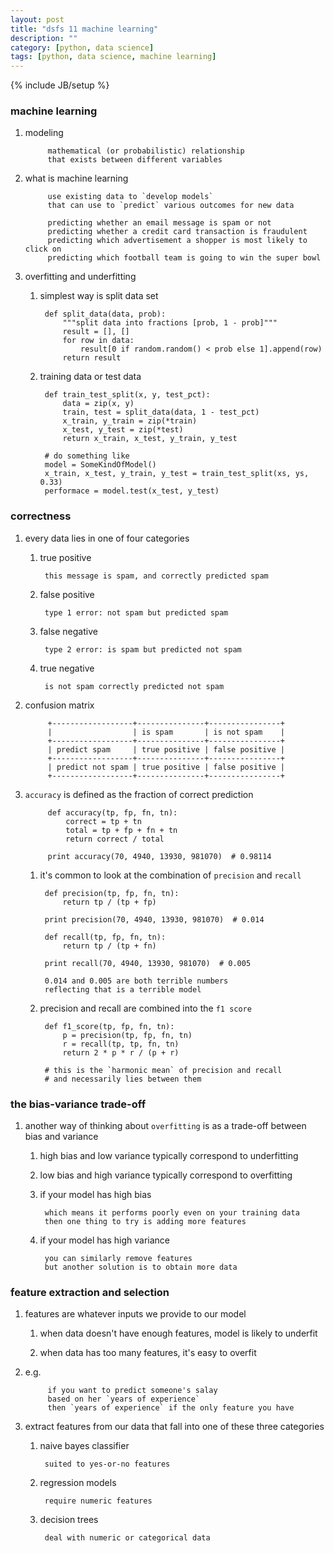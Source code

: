 ```yaml
---
layout: post
title: "dsfs 11 machine learning"
description: ""
category: [python, data science]
tags: [python, data science, machine learning]
---
```

{% include JB/setup %}


### machine learning

1. modeling

            mathematical (or probabilistic) relationship
            that exists between different variables

1. what is machine learning

            use existing data to `develop models`
            that can use to `predict` various outcomes for new data

            predicting whether an email message is spam or not
            predicting whether a credit card transaction is fraudulent
            predicting which advertisement a shopper is most likely to click on
            predicting which football team is going to win the super bowl

1. overfitting and underfitting

    1. simplest way is split data set

            def split_data(data, prob):
                """split data into fractions [prob, 1 - prob]"""
                result = [], []
                for row in data:
                    result[0 if random.random() < prob else 1].append(row)
                return result

    1. training data or test data

            def train_test_split(x, y, test_pct):
                data = zip(x, y)
                train, test = split_data(data, 1 - test_pct)
                x_train, y_train = zip(*train)
                x_test, y_test = zip(*test)
                return x_train, x_test, y_train, y_test

            # do something like
            model = SomeKindOfModel()
            x_train, x_test, y_train, y_test = train_test_split(xs, ys, 0.33)
            performace = model.test(x_test, y_test)

### correctness

1. every data lies in one of four categories

    1. true positive

            this message is spam, and correctly predicted spam

    1. false positive

            type 1 error: not spam but predicted spam

    1. false negative

            type 2 error: is spam but predicted not spam

    1. true negative

            is not spam correctly predicted not spam

1. confusion matrix

            +------------------+---------------+----------------+
            |                  | is spam       | is not spam    |
            +------------------+---------------+----------------+
            | predict spam     | true positive | false positive |
            +------------------+---------------+----------------+
            | predict not spam | true positive | false positive |
            +------------------+---------------+----------------+

1. `accuracy` is defined as the fraction of correct prediction

            def accuracy(tp, fp, fn, tn):
                correct = tp + tn
                total = tp + fp + fn + tn
                return correct / total

            print accuracy(70, 4940, 13930, 981070)  # 0.98114

    1. it's common to look at the combination of `precision` and `recall`

            def precision(tp, fp, fn, tn):
                return tp / (tp + fp)

            print precision(70, 4940, 13930, 981070)  # 0.014

            def recall(tp, fp, fn, tn):
                return tp / (tp + fn)

            print recall(70, 4940, 13930, 981070)  # 0.005

            0.014 and 0.005 are both terrible numbers
            reflecting that is a terrible model

    1. precision and recall are combined into the `f1 score`

            def f1_score(tp, fp, fn, tn):
                p = precision(tp, fp, fn, tn)
                r = recall(tp, tp, fn, tn)
                return 2 * p * r / (p + r)

            # this is the `harmonic mean` of precision and recall
            # and necessarily lies between them

### the bias-variance trade-off

1. another way of thinking about `overfitting` is as a trade-off between bias and variance

    1. high bias and low variance typically correspond to underfitting

    1. low bias and high variance typically correspond to overfitting

    1. if your model has high bias

            which means it performs poorly even on your training data
            then one thing to try is adding more features

    1. if your model has high variance

            you can similarly remove features
            but another solution is to obtain more data

### feature extraction and selection

1. features are whatever inputs we provide to our model

    1. when data doesn't have enough features, model is likely to underfit

    1. when data has too many features, it's easy to overfit

1. e.g.

            if you want to predict someone's salay
            based on her `years of experience`
            then `years of experience` if the only feature you have

1. extract features from our data that fall into one of these three categories

    1. naive bayes classifier

            suited to yes-or-no features

    1. regression models

            require numeric features

    1. decision trees

            deal with numeric or categorical data
